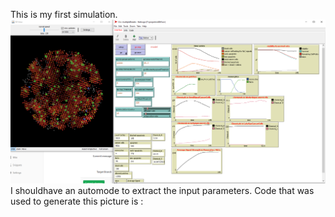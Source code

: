 This is my first simulation.
![Image](images/myCapture.PNG)
 I shouldhave an automode to extract the input parameters.
 Code that was used to generate this picture is :